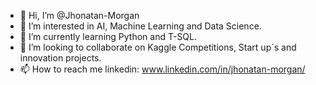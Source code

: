 - 👋 Hi, I’m @Jhonatan-Morgan
- 👀 I’m interested in AI, Machine Learning and Data Science.
- 🌱 I’m currently learning Python and T-SQL. 
- 💞️ I’m looking to collaborate on Kaggle Competitions, Start up´s and innovation projects.
- 📫 How to reach me linkedin: www.linkedin.com/in/jhonatan-morgan/
<!---
DataTech-Morgan/DataTech-Morgan is a ✨ special ✨ repository because its `README.md` (this file) appears on your GitHub profile.
You can click the Preview link to take a look at your changes.
--->
